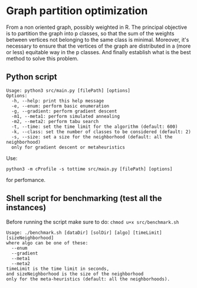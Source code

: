 # Graph partition optimization

From a non oriented graph, possibly weighted in R. The principal objective is to partition the graph into p classes, so that the sum of the weights between vertices not belonging to the same class is minimal. Moreover, it's necessary to ensure that the vertices of the graph are distributed in a (more or less) equitable way in the p classes. And finally establish what is the best method to solve this problem.

## Python script

```text
Usage: python3 src/main.py [filePath] [options]
Options:
  -h, --help: print this help message
  -e, --enum: perform basic enumeration
  -g, --gradient: perform gradient descent
  -m1, --meta1: perform simulated annealing
  -m2, --meta2: perform tabu search
  -t, --time: set the time limit for the algorithm (default: 600)
  -k, --class: set the number of classes to be considered (default: 2)
  -s, --size: set a size for the neighborhood (default: all the neighborhood)
  only for gradient descent or metaheuristics
```

Use:

```shell
python3 -m cProfile -s tottime src/main.py [filePath] [options]
```

for perfomance.

## Shell script for benchmarking (test all the instances)

Before running the script make sure to do: `chmod u+x src/benchmark.sh`

```text
Usage: ./benchmark.sh [dataDir] [solDir] [algo] [timeLimit] [sizeNeighborhood]
where algo can be one of these:
  --enum
  --gradient
  --meta1
  --meta2
timeLimit is the time limit in seconds,
and sizeNeighborhood is the size of the neighborhood
only for the meta-heuristics (default: all the neighborhoods).
```
